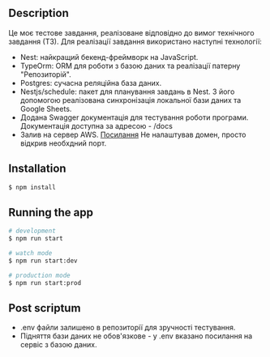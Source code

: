 ## Description

Це моє тестове завдання, реалізоване відповідно до вимог технічного завдання (ТЗ). Для реалізації завдання використано наступні технології:

- Nest: найкращий бекенд-фреймворк на JavaScript.
- TypeOrm: ORM для роботи з базою даних та реалізації патерну "Репозиторій".
- Postgres: сучасна реляційна база даних.
- Nestjs/schedule: пакет для планування завдань в Nest. З його допомогою реалізована синхронізація локальної бази даних та Google Sheets.
- Додана Swagger документація для тестування роботи програми. Документація доступна за адресою - /docs
- Залив на сервер AWS. [Посилання](http://13.49.114.29:3000/docs) Не налаштував домен, просто відкрив необхдний порт.
## Installation

```bash
$ npm install
```

## Running the app

```bash
# development
$ npm run start

# watch mode
$ npm run start:dev

# production mode
$ npm run start:prod
```

## Post scriptum
- .env файли залишено в репозиторії для зручності тестування.
- Підняття бази даних не обов'язкове - у .env вказано посилання на сервіс з базою даних.